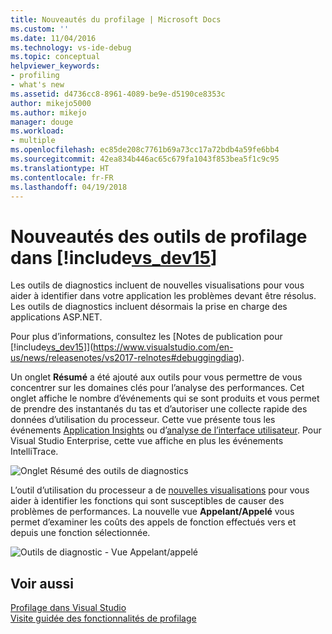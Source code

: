 ```yaml
---
title: Nouveautés du profilage | Microsoft Docs
ms.custom: ''
ms.date: 11/04/2016
ms.technology: vs-ide-debug
ms.topic: conceptual
helpviewer_keywords:
- profiling
- what's new
ms.assetid: d4736cc8-8961-4089-be9e-d5190ce8353c
author: mikejo5000
ms.author: mikejo
manager: douge
ms.workload:
- multiple
ms.openlocfilehash: ec85de208c7761b69a73cc17a72bdb4a59fe6bb4
ms.sourcegitcommit: 42ea834b446ac65c679fa1043f853bea5f1c9c95
ms.translationtype: HT
ms.contentlocale: fr-FR
ms.lasthandoff: 04/19/2018
---
```

# <a name="whats-new-in-profiling-tools-in-includevsdev15miscincludesvsdev15mdmd"></a>Nouveautés des outils de profilage dans [!include[vs_dev15](../misc/includes/vs_dev15_md.md)]
Les outils de diagnostics incluent de nouvelles visualisations pour vous aider à identifier dans votre application les problèmes devant être résolus. Les outils de diagnostics incluent désormais la prise en charge des applications ASP.NET.

Pour plus d’informations, consultez les [Notes de publication pour [!include[vs_dev15](../misc/includes/vs_dev15_md.md)]](https://www.visualstudio.com/en-us/news/releasenotes/vs2017-relnotes#debuggingdiag).

Un onglet **Résumé** a été ajouté aux outils pour vous permettre de vous concentrer sur les domaines clés pour l’analyse des performances. Cet onglet affiche le nombre d’événements qui se sont produits et vous permet de prendre des instantanés du tas et d’autoriser une collecte rapide des données d’utilisation du processeur. Cette vue présente tous les événements [Application Insights](https://azure.microsoft.com/en-us/documentation/articles/app-insights-visual-studio/) ou d’[analyse de l’interface utilisateur](https://www.visualstudio.com/en-us/news/releasenotes/vs2017-relnotes#UIAnalysis). Pour Visual Studio Enterprise, cette vue affiche en plus les événements IntelliTrace.

![Onglet Résumé des outils de diagnostics](../profiling/media/DiagToolsSummaryTab-2.png "DiagToolsSummaryTab")

L’outil d’utilisation du processeur a de [nouvelles visualisations](../profiling/Beginners-Guide-to-Performance-Profiling.md) pour vous aider à identifier les fonctions qui sont susceptibles de causer des problèmes de performances. La nouvelle vue **Appelant/Appelé** vous permet d’examiner les coûts des appels de fonction effectués vers et depuis une fonction sélectionnée.

![Outils de diagnostic - Vue Appelant/appelé](../profiling/media/DiagToolsCallerCallee.png "DiagToolsCallerCallee")
  
## <a name="see-also"></a>Voir aussi  
 [Profilage dans Visual Studio](../profiling/index.md)  
 [Visite guidée des fonctionnalités de profilage](../profiling/profiling-feature-tour.md)